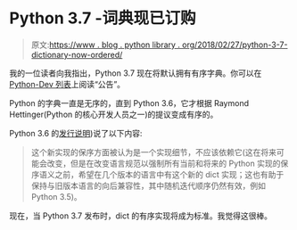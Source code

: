 # Python 3.7 -词典现已订购

> 原文:[https://www . blog . python library . org/2018/02/27/python-3-7-dictionary-now-ordered/](https://www.blog.pythonlibrary.org/2018/02/27/python-3-7-dictionaries-now-ordered/)

我的一位读者向我指出，Python 3.7 现在将默认拥有有序字典。你可以在 [Python-Dev 列表](https://mail.python.org/pipermail/python-dev/2017-December/151283.html)上阅读“公告”。

Python 的字典一直是无序的，直到 Python 3.6，它才根据 Raymond Hettinger(Python 的核心开发人员之一)的提议变成有序的。

Python 3.6 的[发行说明](https://docs.python.org/3/whatsnew/3.6.html#new-dict-implementation))说了以下内容:

> 这个新实现的保序方面被认为是一个实现细节，不应该依赖它(这在将来可能会改变，但是在改变语言规范以强制所有当前和将来的 Python 实现的保序语义之前，希望在几个版本的语言中有这个新的 dict 实现；这也有助于保持与旧版本语言的向后兼容性，其中随机迭代顺序仍然有效，例如 Python 3.5)。

现在，当 Python 3.7 发布时，dict 的有序实现将成为标准。我觉得这很棒。
